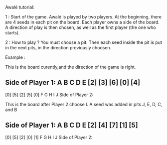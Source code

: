 Awalé tutorial:

1 : Start of the game.
Awalé is played by two players. At the beginning, there are 4 seeds in each pit on the board. Each player owns a side of the board.
A direction of play is then chosen, as well as the first player (the one who starts).

2 : How to play ?
You must choose a pit. Then each seed inside the pit is put in the next pits, in the direction previously choosen. 

Example : 

This is the board curently,and the direction of the game is right.

Side of Player 1:
 A   B   C   D   E
[2] [3] [6] [0] [4]
-------------------
[0] [5] [2] [5] [0]
 F   G   H   I   J
Side of Player 2:

This is the board after Player 2 choose I. A seed was added in pits J, E, D, C, and B

Side of Player 1:
 A   B   C   D   E
[2] [4] [7] [1] [5]
-------------------
[0] [5] [2] [0] [1]
 F   G   H   I   J
Side of Player 2:




